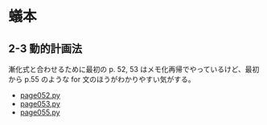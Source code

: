 # 蟻本

## 2-3 動的計画法

漸化式と合わせるために最初の p. 52, 53 はメモ化再帰でやっているけど、最初から p.55 のような for 文のほうがわかりやすい気がする。

- [page052.py](page052.py)
- [page053.py](page053.py)
- [page055.py](page055.py)

